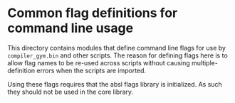# Common flag definitions for command line usage

This directory contains modules that define command line flags for use by
`compiler_gym.bin` and other scripts. The reason for defining flags here is to
allow flag names to be re-used across scripts without causing
multiple-definition errors when the scripts are imported.

Using these flags requires that the absl flags library is initialized. As such
they should not be used in the core library.
